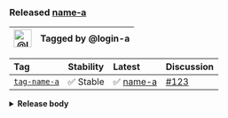 ### Released [name-a][release-url]

| <img alt="@login-a" src="https://avatars.githubusercontent.com/u/123456" width="32"> | Tagged by @login-a |
| ------------------------------------------------------------------------------------ | ------------------ |

| Tag                     | Stability | Latest                         | Discussion             |
| :---------------------- | :-------- | :----------------------------- | :--------------------- |
| [`tag-name-a`][tag-url] | ✅ Stable  | ✅ [name-a][latest-release-url] | [#123][discussion-url] |

<details><summary><strong>Release body</strong></summary>

This is a _release_ 🎉

</details>

[discussion-url]: https://github.com/owner-a/repo-a/discussions/123

[latest-release-url]: https://github.com/owner-a/repo-a/releases/tag/release-a

[release-url]: https://github.com/owner-a/repo-a/releases/tag/release-a

[tag-url]: https://github.com/owner-a/repo-a/tree/release-a

